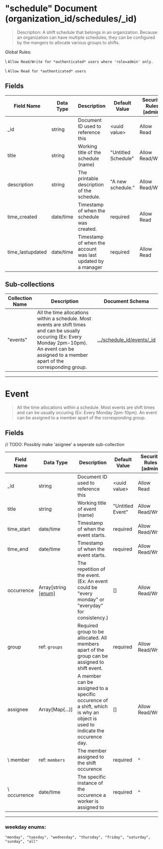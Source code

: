 # "schedule" Document (organization_id/schedules/_id)

> Description: A shift schedule that belongs in an organization. Because an organization can have multiple schedules, they can be configured by the mangers to allocate various groups to shifts.

Global Rules:

\ ```Allow Read/Write for *authenticated* users where 'role=admin' only.```

\ ```Allow Read for *authenticated* users```

## Fields

|Field Name |Data Type |Description | Default Value |Security Rules [admin] |
--- | --- | --- | --- | ---
|_id|string|Document ID used to reference this|\<uuid value\>|Allow Read|
|title|string|Working title of the schedule (name)|"Untitled Schedule"|Allow Read/Write|
|description|string|The printable description of the schedule.|"A new schedule."|Allow Read/Write|
|time_created|date/time|Timestamp of when the schedule was created.|required|Allow Read|
|time_lastupdated|date/time|Timestamp of when the account was last updated by a manager|required|Allow Read|

## Sub-collections
|Collection Name |Description |Document Schema |
--- | --- | ---
|"events"|All the time allocations within a schedule. Most events are shift times and can be usually occuring (Ex: Every Monday 2pm-10pm). An event can be assigned to a member apart of the corresponding group.|[.../schedule_id/events/_id](#event)

---

# Event

> All the time allocations within a schedule. Most events are shift times and can be usually occuring (Ex: Every Monday 2pm-10pm). An event can be assigned to a member apart of the corresponding group.

## Fields

// TODO: Possibly make 'asignee' a seperate sub-collection

|Field Name |Data Type |Description | Default Value |Security Rules [admin] |
--- | --- | --- | --- | ---
|_id|string|Document ID used to reference this|\<uuid value\>|Allow Read|
|title|string|Working title of event (name)|"Untitled Event"|Allow Read/Write|
|time_start|date/time|Timestamp of when the event starts.|required|Allow Read/Write|
|time_end|date/time|Timestamp of when the event starts.|required|Allow Read/Write|
|occurrence|Array[string [[enum]](#weekday-enums)|The repetition of the event. (Ex: An event could be "every monday" or "everyday" for consistency.)|[]|Allow Read/Write|
|group|ref: ```groups```|Required group to be allocated. All members apart of the group can be assigned to shift event.|required|Allow Read/Write|
|assignee|Array[Map{...}]|A member can be assigned to a specific occurence of a shift, which is why an object is used to indicate the occurence day.|[]|Allow Read/Write|
|\\ member|ref: ```members```|The member assigned to the shift occurence|required|^|
|\\ occurrence|date/time|The specific instance of the occurence a worker is assigned to|required|^|

---

### weekday enums:

```
"monday", "tuesday", "wednesday", "thursday", "friday", "saturday", "sunday", "all"
```
